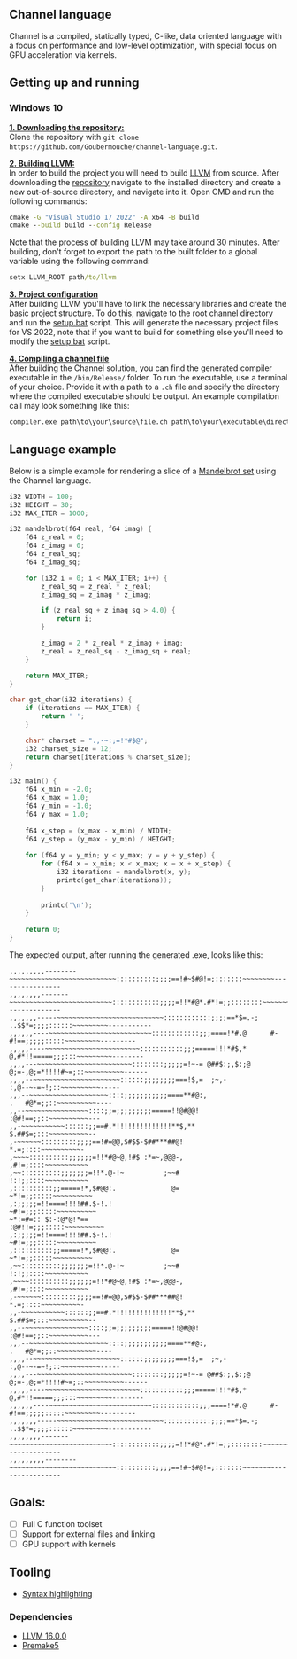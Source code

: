 ## Channel language
Channel is a compiled, statically typed, C-like, data oriented language with a focus on performance and low-level optimization, with special focus on GPU acceleration via kernels. 
## Getting up and running
### Windows 10
<ins>**1. Downloading the repository:**</ins>   
Clone the repository with `git clone https://github.com/Goubermouche/channel-language.git`.

<ins>**2. Building LLVM:**</ins>   
In order to build the project you will need to build [LLVM](https://github.com/llvm/llvm-project/tree/release/16.x) from source. After downloading the [repository](https://github.com/llvm/llvm-project/tree/release/16.x) navigate to the installed directory and create a new out-of-source directory, and navigate into it. Open CMD and run the following commands: 
```cmd
cmake -G "Visual Studio 17 2022" -A x64 -B build
cmake --build build --config Release
```
Note that the process of building LLVM may take around 30 minutes. After building, don't forget to export the path to the built folder to a global variable using the following command:
```cmd
setx LLVM_ROOT path/to/llvm
```

<ins>**3. Project configuration**</ins>   
After building LLVM you'll have to link the necessary libraries and create the basic project structure. To do this, navigate to the root channel directory and run the [setup.bat](https://github.com/Goubermouche/channel-language/blob/1546a311f1e7280321ca556ac2f5c380e62bd97e/setup.bat) script. This will generate the necessary project files for VS 2022, note that if you want to build for something else you'll need to modify the [setup.bat](https://github.com/Goubermouche/channel-language/blob/1546a311f1e7280321ca556ac2f5c380e62bd97e/setup.bat) script. 

<ins>**4. Compiling a channel file**</ins>   
After building the Channel solution, you can find the generated compiler executable in the `/bin/Release/` folder. To run the executable, use a terminal of your choice. Provide it with a path to a `.ch` file and specify the directory where the compiled executable should be output. An example compilation call may look something like this: 
```cmd
compiler.exe path\to\your\source\file.ch path\to\your\executable\directory
```
## Language example
Below is a simple example for rendering a slice of a [Mandelbrot set](https://en.wikipedia.org/wiki/Mandelbrot_set) using the Channel language.
```cpp
i32 WIDTH = 100;
i32 HEIGHT = 30;
i32 MAX_ITER = 1000;

i32 mandelbrot(f64 real, f64 imag) {
    f64 z_real = 0;
    f64 z_imag = 0;
    f64 z_real_sq;
    f64 z_imag_sq;

    for (i32 i = 0; i < MAX_ITER; i++) {
        z_real_sq = z_real * z_real;
        z_imag_sq = z_imag * z_imag;

        if (z_real_sq + z_imag_sq > 4.0) {
            return i; 
        }

        z_imag = 2 * z_real * z_imag + imag;
        z_real = z_real_sq - z_imag_sq + real;
    }

    return MAX_ITER;
}

char get_char(i32 iterations) {
    if (iterations == MAX_ITER) {
        return ' ';
    }

    char* charset = ".,-~:;=!*#$@";
    i32 charset_size = 12;
    return charset[iterations % charset_size];
}

i32 main() {
    f64 x_min = -2.0;
    f64 x_max = 1.0;
    f64 y_min = -1.0;
    f64 y_max = 1.0;
    
    f64 x_step = (x_max - x_min) / WIDTH;
    f64 y_step = (y_max - y_min) / HEIGHT;
    
    for (f64 y = y_min; y < y_max; y = y + y_step) {
        for (f64 x = x_min; x < x_max; x = x + x_step) {
            i32 iterations = mandelbrot(x, y);
            printc(get_char(iterations));
        }
    
        printc('\n');
    }
    
    return 0;
}
```
The expected output, after running the generated .exe, looks like this: 
```
,,,,,,,,,--------~~~~~~~~~~~~~~~~~~~~~~~~~~~::::::::::;;;;==!#~$#@!=;:::::::~~~~~~~~----------------
,,,,,,,,-------~~~~~~~~~~~~~~~~~~~~~~~~~~::::::::::::;;;;=!!*#@*.#*!=;;::::::::~~~~~~~--------------
,,,,,,,-----~~~~~~~~~~~~~~~~~~~~~~~~~~~::::::::::::;;;;==*$=.-; ..$$*=;;;;::::::~~~~~~~~~-----------
,,,,,,----~~~~~~~~~~~~~~~~~~~~~~~~~~::::::::::::;;;====!*#.@      #-#!==;;;;;:::::~~~~~~~~~---------
,,,,,----~~~~~~~~~~~~~~~~~~~~~~~~:::::::::::;;;=====!!!*#$,*      @,#*!!=====;;;:::~~~~~~~~~--------
,,,,---~~~~~~~~~~~~~~~~~~~~~~~~::::::::;;;;;=!~-= @##$:;,$:;@    @;=-,@;=*!!!!#~=;::~~~~~~~~~~------
,,,,--~~~~~~~~~~~~~~~~~~~~~~::::::;;;;;;;;===!$,=  ;~,-                 :,@--~-=~!;::~~~~~~~~~~-----
,,,--~~~~~~~~~~~~~~~~~~~~::::;;;;;;;;;;;====**#@:,                        .   #@*=;;::~~~~~~~~~~----
,,--~~~~~~~~~~~~~~~~::::;;=;;;;;;;;;=====!!@#@@!                             :@#!==;;::~~~~~~~~~~---
,,-~~~~~~~~~~~::::::;;==#.*!!!!!!!!!!!!!!**$,**                               $.##$=;:::~~~~~~~~~~--
,-~~~~~~:::::::::;;;;==!#=@@,$#$$-$##***##@!                                     *.=;::::~~~~~~~~~~-
,~~~~::::::::::;;;;;;=!!*#@~@,!#$ :*=~,@@@-,                                    ,#!=;::::~~~~~~~~~~~
,~~::::::::::;;;;;;;=!!*.@-!~          ;~~#                                     !:!;;::::~~~~~~~~~~~
,::::::::::;;=====!*,$#@@:.              @=                                    ~*!=;;:::::~~~~~~~~~~
,:;;;;;=!!====!!!!##.$-!.!                                                    ~#!=;;;:::::~~~~~~~~~~
~*:=#=:: $:-:@*@!*==                                                        :@#!!=;;;:::::~~~~~~~~~~
,:;;;;;=!!====!!!!##.$-!.!                                                    ~#!=;;;:::::~~~~~~~~~~
,::::::::::;;=====!*,$#@@:.              @=                                    ~*!=;;:::::~~~~~~~~~~
,~~::::::::::;;;;;;;=!!*.@-!~          ;~~#                                     !:!;;::::~~~~~~~~~~~
,~~~~::::::::::;;;;;;=!!*#@~@,!#$ :*=~,@@@-,                                    ,#!=;::::~~~~~~~~~~~
,-~~~~~~:::::::::;;;;==!#=@@,$#$$-$##***##@!                                     *.=;::::~~~~~~~~~~-
,,-~~~~~~~~~~~::::::;;==#.*!!!!!!!!!!!!!!**$,**                               $.##$=;:::~~~~~~~~~~--
,,--~~~~~~~~~~~~~~~~::::;;=;;;;;;;;;=====!!@#@@!                             :@#!==;;::~~~~~~~~~~---
,,,--~~~~~~~~~~~~~~~~~~~~::::;;;;;;;;;;;====**#@:,                        .   #@*=;;::~~~~~~~~~~----
,,,,--~~~~~~~~~~~~~~~~~~~~~~::::::;;;;;;;;===!$,=  ;~,-                 :,@--~-=~!;::~~~~~~~~~~-----
,,,,---~~~~~~~~~~~~~~~~~~~~~~~~::::::::;;;;;=!~-= @##$:;,$:;@    @;=-,@;=*!!!!#~=;::~~~~~~~~~~------
,,,,,----~~~~~~~~~~~~~~~~~~~~~~~~:::::::::::;;;=====!!!*#$,*      @,#*!!=====;;;:::~~~~~~~~~--------
,,,,,,----~~~~~~~~~~~~~~~~~~~~~~~~~~::::::::::::;;;====!*#.@      #-#!==;;;;;:::::~~~~~~~~~---------
,,,,,,,-----~~~~~~~~~~~~~~~~~~~~~~~~~~~::::::::::::;;;;==*$=.-; ..$$*=;;;;::::::~~~~~~~~~-----------
,,,,,,,,-------~~~~~~~~~~~~~~~~~~~~~~~~~~::::::::::::;;;;=!!*#@*.#*!=;;::::::::~~~~~~~--------------
,,,,,,,,,--------~~~~~~~~~~~~~~~~~~~~~~~~~~~::::::::::;;;;==!#~$#@!=;:::::::~~~~~~~~----------------
```
## Goals: 
- [ ] Full C function toolset
- [ ] Support for external files and linking
- [ ] GPU support with kernels 
## Tooling
- [Syntax highlighting](https://github.com/Goubermouche/channel-syntax-highlighter)

### Dependencies 
- [LLVM 16.0.0](https://github.com/llvm/llvm-project/tree/release/16.x)
- [Premake5](https://github.com/premake/premake-core)
